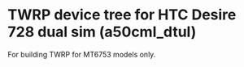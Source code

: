 TWRP device tree for HTC Desire 728 dual sim (a50cml_dtul)
========================================================

For building TWRP for MT6753 models only.